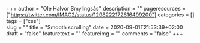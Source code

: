 +++
author = "Ole Halvor Smylingsås"
description = ""
pageresources = ["https://twitter.com/IMAC2/status/1298222172616499200"]
categories = []
tags = ["css"]     
slug = ""
title = "Smooth scrolling"
date = 2020-09-01T21:53:39+02:00
draft = "false"
featuretext = ""
featureimg = ""
comments = "false"
+++